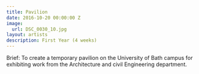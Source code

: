 ```yaml
---
title: Pavilion
date: 2016-10-20 00:00:00 Z
image:
  url: DSC_0030_10.jpg
layout: artists
description: First Year (4 weeks)
---
```


Brief: To create a temporary pavilion on the University of Bath campus for exhibiting work from the Architecture and civil Engineering department.
